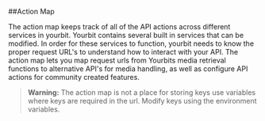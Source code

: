 ##Action Map

The action map keeps track of all of the API actions across 
different services in yourbit. Yourbit contains several built 
in services that can be modified. In order for these services 
to function, yourbit needs to know the proper request URL's to 
understand how to interact with your API. The action map lets you 
map request urls from Yourbits media retrieval functions to 
alternative API's for media handling, as well as configure API 
actions for community created features.

> **Warning:** The action map is not a place for storing keys 
use variables where keys are required in the url. Modify keys 
using the environment variables.